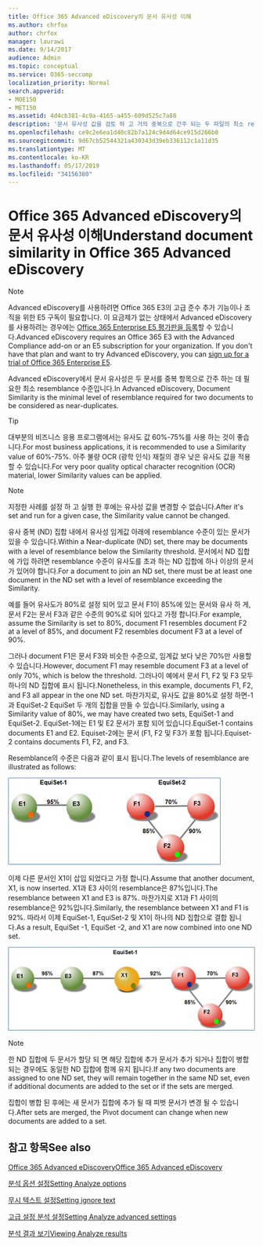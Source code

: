 ```yaml
---
title: Office 365 Advanced eDiscovery의 문서 유사성 이해
ms.author: chrfox
author: chrfox
manager: laurawi
ms.date: 9/14/2017
audience: Admin
ms.topic: conceptual
ms.service: O365-seccomp
localization_priority: Normal
search.appverid:
- MOE150
- MET150
ms.assetid: 4d4cb381-4c9a-4165-a455-609d525c7a88
description: '문서 유사성 값을 검토 하 고 거의 중복으로 간주 되는 두 파일의 최소 resemblance 수준이 Office 365 Advanced eDiscovery에서 작동 합니다. '
ms.openlocfilehash: ce9c2e6ea1d40c82b7a124c9d4d64ce915d266b0
ms.sourcegitcommit: 9d67cb52544321a430343d39eb336112c1a11d35
ms.translationtype: MT
ms.contentlocale: ko-KR
ms.lasthandoff: 05/17/2019
ms.locfileid: "34156380"
---
```

# <a name="understand-document-similarity-in-office-365-advanced-ediscovery"></a><span data-ttu-id="ab8e2-103">Office 365 Advanced eDiscovery의 문서 유사성 이해</span><span class="sxs-lookup"><span data-stu-id="ab8e2-103">Understand document similarity in Office 365 Advanced eDiscovery</span></span>

> [!NOTE]
> <span data-ttu-id="ab8e2-p101">Advanced eDiscovery를 사용하려면 Office 365 E3의 고급 준수 추가 기능이나 조직을 위한 E5 구독이 필요합니다. 이 요금제가 없는 상태에서 Advanced eDiscovery를 사용하려는 경우에는 [Office 365 Enterprise E5 평가판을 등록](https://go.microsoft.com/fwlink/p/?LinkID=698279)할 수 있습니다.</span><span class="sxs-lookup"><span data-stu-id="ab8e2-p101">Advanced eDiscovery requires an Office 365 E3 with the Advanced Compliance add-on or an E5 subscription for your organization. If you don't have that plan and want to try Advanced eDiscovery, you can [sign up for a trial of Office 365 Enterprise E5](https://go.microsoft.com/fwlink/p/?LinkID=698279).</span></span> 
  
<span data-ttu-id="ab8e2-106">Advanced eDiscovery에서 문서 유사성은 두 문서를 중복 항목으로 간주 하는 데 필요한 최소 resemblance 수준입니다.</span><span class="sxs-lookup"><span data-stu-id="ab8e2-106">In Advanced eDiscovery, Document Similarity is the minimal level of resemblance required for two documents to be considered as near-duplicates.</span></span>
  
> [!TIP]
> <span data-ttu-id="ab8e2-107">대부분의 비즈니스 응용 프로그램에서는 유사도 값 60%-75%를 사용 하는 것이 좋습니다.</span><span class="sxs-lookup"><span data-stu-id="ab8e2-107">For most business applications, it is recommended to use a Similarity value of 60%-75%.</span></span> <span data-ttu-id="ab8e2-108">아주 불량 OCR (광학 인식) 재질의 경우 낮은 유사도 값을 적용할 수 있습니다.</span><span class="sxs-lookup"><span data-stu-id="ab8e2-108">For very poor quality optical character recognition (OCR) material, lower Similarity values can be applied.</span></span> 
  
> [!NOTE]
> <span data-ttu-id="ab8e2-109">지정한 사례를 설정 하 고 실행 한 후에는 유사성 값을 변경할 수 없습니다.</span><span class="sxs-lookup"><span data-stu-id="ab8e2-109">After it's set and run for a given case, the Similarity value cannot be changed.</span></span> 
  
<span data-ttu-id="ab8e2-110">유사 중복 (ND) 집합 내에서 유사성 임계값 아래에 resemblance 수준이 있는 문서가 있을 수 있습니다.</span><span class="sxs-lookup"><span data-stu-id="ab8e2-110">Within a Near-duplicate (ND) set, there may be documents with a level of resemblance below the Similarity threshold.</span></span> <span data-ttu-id="ab8e2-111">문서에서 ND 집합에 가입 하려면 resemblance 수준이 유사도를 초과 하는 ND 집합에 하나 이상의 문서가 있어야 합니다.</span><span class="sxs-lookup"><span data-stu-id="ab8e2-111">For a document to join an ND set, there must be at least one document in the ND set with a level of resemblance exceeding the Similarity.</span></span> 
  
<span data-ttu-id="ab8e2-112">예를 들어 유사도가 80%로 설정 되어 있고 문서 F1이 85%에 있는 문서와 유사 하 게, 문서 F2는 문서 F3과 같은 수준의 90%로 되어 있다고 가정 합니다.</span><span class="sxs-lookup"><span data-stu-id="ab8e2-112">For example, assume the Similarity is set to 80%, document F1 resembles document F2 at a level of 85%, and document F2 resembles document F3 at a level of 90%.</span></span> 
  
<span data-ttu-id="ab8e2-113">그러나 document F1은 문서 F3와 비슷한 수준으로, 임계값 보다 낮은 70%만 사용할 수 있습니다.</span><span class="sxs-lookup"><span data-stu-id="ab8e2-113">However, document F1 may resemble document F3 at a level of only 70%, which is below the threshold.</span></span> <span data-ttu-id="ab8e2-114">그러나이 예에서 문서 F1, F2 및 F3 모두 하나의 ND 집합에 표시 됩니다.</span><span class="sxs-lookup"><span data-stu-id="ab8e2-114">Nonetheless, in this example, documents F1, F2, and F3 all appear in the one ND set.</span></span> <span data-ttu-id="ab8e2-115">마찬가지로, 유사도 값을 80%로 설정 하면-1과 EquiSet-2 EquiSet 두 개의 집합을 만들 수 있습니다.</span><span class="sxs-lookup"><span data-stu-id="ab8e2-115">Similarly, using a Similarity value of 80%, we may have created two sets, EquiSet-1 and EquiSet-2.</span></span> <span data-ttu-id="ab8e2-116">EquiSet-1에는 E1 및 E2 문서가 포함 되어 있습니다.</span><span class="sxs-lookup"><span data-stu-id="ab8e2-116">EquiSet-1 contains documents E1 and E2.</span></span> <span data-ttu-id="ab8e2-117">Equiset-2에는 문서 (F1, F2 및 F3가 포함 됩니다.</span><span class="sxs-lookup"><span data-stu-id="ab8e2-117">Equiset-2 contains documents F1, F2, and F3.</span></span> 
  
<span data-ttu-id="ab8e2-118">Resemblance의 수준은 다음과 같이 표시 됩니다.</span><span class="sxs-lookup"><span data-stu-id="ab8e2-118">The levels of resemblance are illustrated as follows:</span></span>
  
![문서 유사성](media/3907ea7d-e28a-4027-8fc3-be090dd39144.gif)
  
<span data-ttu-id="ab8e2-120">이제 다른 문서인 X1이 삽입 되었다고 가정 합니다.</span><span class="sxs-lookup"><span data-stu-id="ab8e2-120">Assume that another document, X1, is now inserted.</span></span> <span data-ttu-id="ab8e2-121">X1과 E3 사이의 resemblance은 87%입니다.</span><span class="sxs-lookup"><span data-stu-id="ab8e2-121">The resemblance between X1 and E3 is 87%.</span></span> <span data-ttu-id="ab8e2-122">마찬가지로 X1과 F1 사이의 resemblance은 92%입니다.</span><span class="sxs-lookup"><span data-stu-id="ab8e2-122">Similarly, the resemblance between X1 and F1 is 92%.</span></span> <span data-ttu-id="ab8e2-123">따라서 이제 EquiSet-1, EquiSet-2 및 X1이 하나의 ND 집합으로 결합 됩니다.</span><span class="sxs-lookup"><span data-stu-id="ab8e2-123">As a result, EquiSet -1, EquiSet -2, and X1 are now combined into one ND set.</span></span>
  
![문서 유사성](media/d140d347-33d5-475a-af04-594a0f2ab13d.gif)
  
> [!NOTE]
> <span data-ttu-id="ab8e2-125">한 ND 집합에 두 문서가 할당 되 면 해당 집합에 추가 문서가 추가 되거나 집합이 병합 되는 경우에도 동일한 ND 집합에 함께 유지 됩니다.</span><span class="sxs-lookup"><span data-stu-id="ab8e2-125">If any two documents are assigned to one ND set, they will remain together in the same ND set, even if additional documents are added to the set or if the sets are merged.</span></span> 
  
<span data-ttu-id="ab8e2-126">집합이 병합 된 후에는 새 문서가 집합에 추가 될 때 피벗 문서가 변경 될 수 있습니다.</span><span class="sxs-lookup"><span data-stu-id="ab8e2-126">After sets are merged, the Pivot document can change when new documents are added to a set.</span></span> 
  
## <a name="see-also"></a><span data-ttu-id="ab8e2-127">참고 항목</span><span class="sxs-lookup"><span data-stu-id="ab8e2-127">See also</span></span>

[<span data-ttu-id="ab8e2-128">Office 365 Advanced eDiscovery</span><span class="sxs-lookup"><span data-stu-id="ab8e2-128">Office 365 Advanced eDiscovery</span></span>](office-365-advanced-ediscovery.md)
  
[<span data-ttu-id="ab8e2-129">분석 옵션 설정</span><span class="sxs-lookup"><span data-stu-id="ab8e2-129">Setting Analyze options</span></span>](set-analyze-options-in-advanced-ediscovery.md)
  
[<span data-ttu-id="ab8e2-130">무시 텍스트 설정</span><span class="sxs-lookup"><span data-stu-id="ab8e2-130">Setting ignore text</span></span>](set-ignore-text-in-advanced-ediscovery.md)
  
[<span data-ttu-id="ab8e2-131">고급 설정 분석 설정</span><span class="sxs-lookup"><span data-stu-id="ab8e2-131">Setting Analyze advanced settings</span></span>](set-analyze-advanced-settings-in-advanced-ediscovery.md)
  
[<span data-ttu-id="ab8e2-132">분석 결과 보기</span><span class="sxs-lookup"><span data-stu-id="ab8e2-132">Viewing Analyze results</span></span>](view-analyze-results-in-advanced-ediscovery.md)

